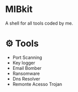 # MIBkit
A shell for all tools coded by me.


# ⚙️ Tools
- Port Scanning
- Key logger
- Email Bomber
- Ransomware
- Dns Resolver
- Remonte Acesso Trojan